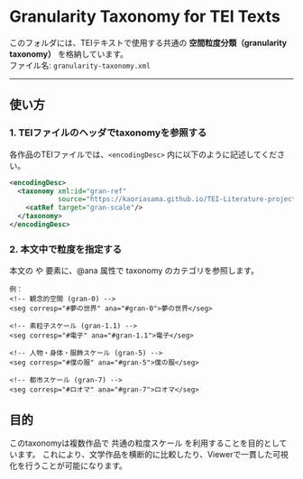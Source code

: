 # Granularity Taxonomy for TEI Texts

このフォルダには、TEIテキストで使用する共通の **空間粒度分類（granularity taxonomy）** を格納しています。  
ファイル名: `granularity-taxonomy.xml`

---

## 使い方

### 1. TEIファイルのヘッダでtaxonomyを参照する
各作品のTEIファイルでは、`<encodingDesc>` 内に以下のように記述してください。  

```xml
<encodingDesc>
  <taxonomy xml:id="gran-ref"
            source="https://kaoriasama.github.io/TEI-Literature-project/taxonomies/granularity-taxonomy.xml">
    <catRef target="gran-scale"/>
  </taxonomy>
</encodingDesc>
```
### 2. 本文中で粒度を指定する

本文の <seg> や <place> 要素に、@ana 属性で taxonomy のカテゴリを参照します。
```
例：
<!-- 観念的空間 (gran-0) -->
<seg corresp="#夢の世界" ana="#gran-0">夢の世界</seg>

<!-- 素粒子スケール (gran-1.1) -->
<seg corresp="#電子" ana="#gran-1.1">電子</seg>

<!-- 人物・身体・服飾スケール (gran-5) -->
<seg corresp="#僕の服" ana="#gran-5">僕の服</seg>

<!-- 都市スケール (gran-7) -->
<seg corresp="#ロオマ" ana="#gran-7">ロオマ</seg>
```
## 目的

このtaxonomyは複数作品で 共通の粒度スケール を利用することを目的としています。
これにより、文学作品を横断的に比較したり、Viewerで一貫した可視化を行うことが可能になります。
